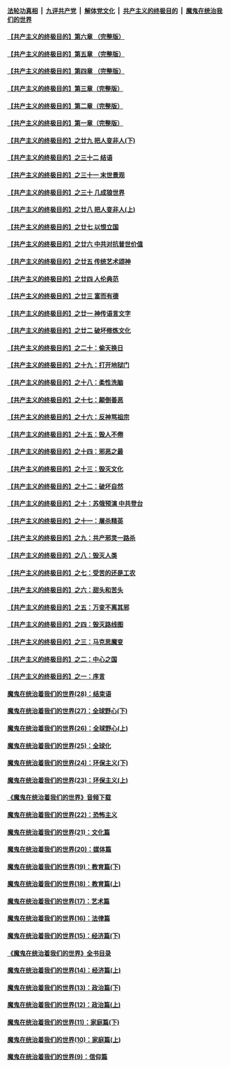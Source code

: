 ####  [法轮功真相](../../../../basic/blob/master/README.md?t=03021639) &nbsp;|&nbsp; [九评共产党](../../../../9ping.md/blob/master/README.md?t=03021639) &nbsp;|&nbsp; [解体党文化](../../../../jtdwh.md/blob/master/README.md?t=03021639)  &nbsp;|&nbsp; [共产主义的终极目的](../../../../gczydzjmd.md/blob/master/README.md?t=03021639) &nbsp;|&nbsp; [魔鬼在统治我们的世界](../../../../mgztzwmdsj.md/blob/master/README.md?t=03021639) 

#### [【共产主义的终极目的】第六章 （完整版）](../pages/nsc422/n11428913.md?t=03021639) 

#### [【共产主义的终极目的】第五章 （完整版）](../pages/nsc422/n11428912.md?t=03021639) 

#### [【共产主义的终极目的】第四章 （完整版）](../pages/nsc422/n11428907.md?t=03021639) 

#### [【共产主义的终极目的】第三章（完整版）](../pages/nsc422/n11428848.md?t=03021639) 

#### [【共产主义的终极目的】第二章（完整版）](../pages/nsc422/n11428831.md?t=03021639) 

#### [【共产主义的终极目的】第一章（完整版）](../pages/nsc422/n11417651.md?t=03021639) 

#### [【共产主义的终极目的】之廿九 把人变非人(下)](../pages/nsc422/n11344140.md?t=03021639) 

#### [【共产主义的终极目的】之三十二 结语](../pages/nsc422/n11360535.md?t=03021639) 

#### [【共产主义的终极目的】之三十一 末世景观](../pages/nsc422/n11351129.md?t=03021639) 

#### [【共产主义的终极目的】之三十 几成狼世界](../pages/nsc422/n11348280.md?t=03021639) 

#### [【共产主义的终极目的】之廿八 把人变非人(上)](../pages/nsc422/n11340492.md?t=03021639) 

#### [【共产主义的终极目的】之廿七 以恨立国](../pages/nsc422/n11336944.md?t=03021639) 

#### [【共产主义的终极目的】之廿六 中共对抗普世价值](../pages/nsc422/n11324785.md?t=03021639) 

#### [【共产主义的终极目的】之廿五 传统艺术颂神](../pages/nsc422/n11296396.md?t=03021639) 

#### [【共产主义的终极目的】之廿四 人伦典范](../pages/nsc422/n11296397.md?t=03021639) 

#### [【共产主义的终极目的】之廿三 富而有德](../pages/nsc422/n11283598.md?t=03021639) 

#### [【共产主义的终极目的】之廿一 神传语言文字](../pages/nsc422/n11263265.md?t=03021639) 

#### [【共产主义的终极目的】之廿二 破坏修炼文化](../pages/nsc422/n11245728.md?t=03021639) 

#### [【共产主义的终极目的】之二十：偷天换日](../pages/nsc422/n11238846.md?t=03021639) 

#### [【共产主义的终极目的】之十九：打开地狱门](../pages/nsc422/n11206376.md?t=03021639) 

#### [【共产主义的终极目的】之十八：柔性洗脑](../pages/nsc422/n11199994.md?t=03021639) 

#### [【共产主义的终极目的】之十七：颠倒善恶](../pages/nsc422/n11179782.md?t=03021639) 

#### [【共产主义的终极目的】之十六：反神骂祖宗](../pages/nsc422/n11166798.md?t=03021639) 

#### [【共产主义的终极目的】之十五：毁人不倦](../pages/nsc422/n11166792.md?t=03021639) 

#### [【共产主义的终极目的】之十四：邪恶之最](../pages/nsc422/n11150249.md?t=03021639) 

#### [【共产主义的终极目的】之十三：毁灭文化](../pages/nsc422/n11135227.md?t=03021639) 

#### [【共产主义的终极目的】之十二：破坏自然](../pages/nsc422/n11135214.md?t=03021639) 

#### [【共产主义的终极目的】之十：苏俄预演 中共登台](../pages/nsc422/n11118424.md?t=03021639) 

#### [【共产主义的终极目的】之十一：屠杀精英](../pages/nsc422/n11118442.md?t=03021639) 

#### [【共产主义的终极目的】之九：共产邪灵一路杀](../pages/nsc422/n11114139.md?t=03021639) 

#### [【共产主义的终极目的】之八：毁灭人类](../pages/nsc422/n11108503.md?t=03021639) 

#### [【共产主义的终极目的】之七：受苦的还是工农](../pages/nsc422/n11101809.md?t=03021639) 

#### [【共产主义的终极目的】之六：甜头和苦头](../pages/nsc422/n11096971.md?t=03021639) 

#### [【共产主义的终极目的】之五：万变不离其邪](../pages/nsc422/n11091285.md?t=03021639) 

#### [【共产主义的终极目的】之四：毁灭路线图](../pages/nsc422/n11086284.md?t=03021639) 

#### [【共产主义的终极目的】之三：马克思魔变](../pages/nsc422/n11061941.md?t=03021639) 

#### [【共产主义的终极目的】之二：中心之国](../pages/nsc422/n11047728.md?t=03021639) 

#### [【共产主义的终极目的】之一：序言](../pages/nsc422/n11086077.md?t=03021639) 

#### [魔鬼在统治着我们的世界(28)：结束语](../pages/nsc422/n10936246.md?t=03021639) 

#### [魔鬼在统治着我们的世界(27)：全球野心(下)](../pages/nsc422/n10928319.md?t=03021639) 

#### [魔鬼在统治着我们的世界(26)：全球野心(上)](../pages/nsc422/n10900318.md?t=03021639) 

#### [魔鬼在统治着我们的世界(25)：全球化](../pages/nsc422/n10788205.md?t=03021639) 

#### [魔鬼在统治着我们的世界(24)：环保主义(下)](../pages/nsc422/n10695307.md?t=03021639) 

#### [魔鬼在统治着我们的世界(23)：环保主义(上)](../pages/nsc422/n10688613.md?t=03021639) 

#### [《魔鬼在统治着我们的世界》音频下载](../pages/nsc422/n10635553.md?t=03021639) 

#### [魔鬼在统治着我们的世界(22)：恐怖主义](../pages/nsc422/n10614727.md?t=03021639) 

#### [魔鬼在统治着我们的世界(21)：文化篇](../pages/nsc422/n10597706.md?t=03021639) 

#### [魔鬼在统治着我们的世界(20)：媒体篇](../pages/nsc422/n10586579.md?t=03021639) 

#### [魔鬼在统治着我们的世界(19)：教育篇(下)](../pages/nsc422/n10564808.md?t=03021639) 

#### [魔鬼在统治着我们的世界(18)：教育篇(上)](../pages/nsc422/n10526970.md?t=03021639) 

#### [魔鬼在统治着我们的世界(17)：艺术篇](../pages/nsc422/n10499093.md?t=03021639) 

#### [魔鬼在统治着我们的世界(16)：法律篇](../pages/nsc422/n10485969.md?t=03021639) 

#### [魔鬼在统治着我们的世界(15)：经济篇(下)](../pages/nsc422/n10469975.md?t=03021639) 

#### [《魔鬼在统治着我们的世界》全书目录](../pages/nsc422/n10464261.md?t=03021639) 

#### [魔鬼在统治着我们的世界(14)：经济篇(上)](../pages/nsc422/n10457370.md?t=03021639) 

#### [魔鬼在统治着我们的世界(13)：政治篇(下)](../pages/nsc422/n10448270.md?t=03021639) 

#### [魔鬼在统治着我们的世界(12)：政治篇(上)](../pages/nsc422/n10444576.md?t=03021639) 

#### [魔鬼在统治着我们的世界(11)：家庭篇(下)](../pages/nsc422/n10440961.md?t=03021639) 

#### [魔鬼在统治着我们的世界(10)：家庭篇(上)](../pages/nsc422/n10435448.md?t=03021639) 

#### [魔鬼在统治着我们的世界(9)：信仰篇](../pages/nsc422/n10432159.md?t=03021639) 

